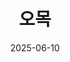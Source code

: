 ---
title: "오목"
weight: 2025-05-16
summary: "React와 TMDB API를 활용한 영화 스트리밍 사이트 클론입니다."
tags:
  - React
  - JavaScript
  - Web
date: 2025-06-10
image:
  filename: "uploads/netflix-clone.jpg"
  focal_point: "Top"
  preview_only: false
---